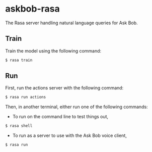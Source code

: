 # askbob-rasa
The Rasa server handling natural language queries for Ask Bob.

## Train

Train the model using the following command:

```bash
$ rasa train
```

## Run

First, run the actions server with the following command:

```bash
$ rasa run actions
```

Then, in another terminal, either run one of the following commands:

- To run on the command line to test things out,

```bash
$ rasa shell
```

- To run as a server to use with the Ask Bob voice client,

```bash
$ rasa run
```
